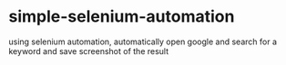 # simple-selenium-automation
using selenium automation, automatically open google and search for a keyword and save screenshot of the result
